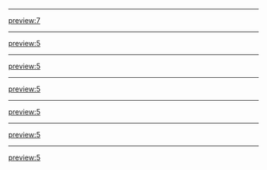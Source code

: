 - - - -
[preview:7](20180115-run-docker-container-with-current-uid.md)
- - - -
[preview:5](blog/20180104-squash-with-very-first-commit.md)
- - - -
[preview:5](blog/20171211-delete-docker-containers.md)
- - - -
[preview:5](blog/20171207-device-tree-hacking.md)
- - - -
[preview:5](blog/20171014-docker-internet-recovery.md)
- - - - 
[preview:5](blog/20171007-vim-plug-nerdtree.md)
- - - -
[preview:5](blog/20171003-bash-script-dir.md)
